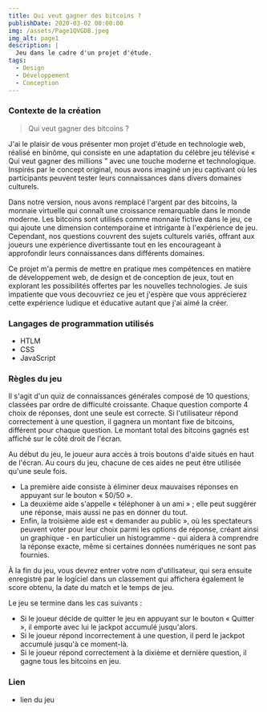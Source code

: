 ```yaml
---
title: Qui veut gagner des bitcoins ?
publishDate: 2020-03-02 00:00:00
img: /assets/Page1QVGDB.jpeg
img_alt: page1
description: |
  Jeu dans le cadre d'un projet d'étude.
tags:
  - Design
  - Développement
  - Conception
---
```


### Contexte de la création  

> Qui veut gagner des bitcoins ?

J'ai le plaisir de vous présenter mon projet d'étude en technologie web, réalisé en binôme, qui consiste en une adaptation du célèbre jeu télévisé « Qui veut gagner des millions " avec une touche moderne et technologique. Inspirés par le concept original, nous avons imaginé un jeu captivant où les participants peuvent tester leurs connaissances dans divers domaines culturels.

Dans notre version, nous avons remplacé l'argent par des bitcoins, la monnaie virtuelle qui connaît une croissance remarquable dans le monde moderne. Les bitcoins sont utilisés comme monnaie fictive dans le jeu, ce qui ajoute une dimension contemporaine et intrigante à l'expérience de jeu. Cependant, nos questions couvrent des sujets culturels variés, offrant aux joueurs une expérience divertissante tout en les encourageant à approfondir leurs connaissances dans différents domaines.

Ce projet m'a permis de mettre en pratique mes compétences en matière de développement web, de design et de conception de jeux, tout en explorant les possibilités offertes par les nouvelles technologies. Je suis impatiente que vous decouvriez ce jeu et j'espère que vous apprécierez cette expérience ludique et éducative autant que j'ai aimé la créer.

### Langages de programmation utilisés

- HTLM
- CSS
- JavaScript

### Règles du jeu

Il s'agit d'un quiz de connaissances générales composé de 10 questions, classées par ordre de difficulté croissante. Chaque question comporte 4 choix de réponses, dont une seule est correcte. Si l'utilisateur répond correctement à une question, il gagnera un montant fixe de bitcoins, différent pour chaque question. Le montant total des bitcoins gagnés est affiché sur le côté droit de l'écran.

Au début du jeu, le joueur aura accès à trois boutons d'aide situés en haut de l'écran. Au cours du jeu, chacune de ces aides ne peut être utilisée qu'une seule fois.
   - La première aide consiste à éliminer deux mauvaises réponses en appuyant sur le bouton « 50/50 ».
   - La deuxième aide s'appelle « téléphoner à un ami » ; elle peut suggérer une réponse, mais aussi ne pas en donner du tout.
   - Enfin, la troisième aide est « demander au public », où les spectateurs peuvent voter pour leur choix parmi les options de réponse, créant ainsi un graphique - en particulier un histogramme - qui aidera à comprendre la réponse exacte, même si certaines données numériques ne sont pas fournies.

À la fin du jeu, vous devrez entrer votre nom d'utilisateur, qui sera ensuite enregistré par le logiciel dans un classement qui affichera également le score obtenu, la date du match et le temps de jeu.

Le jeu se termine dans les cas suivants :
   - Si le joueur décide de quitter le jeu en appuyant sur le bouton « Quitter », il emporte avec lui le jackpot accumulé jusqu'alors.
   - Si le joueur répond incorrectement à une question, il perd le jackpot accumulé jusqu'à ce moment-là.
   - Si le joueur répond correctement à la dixième et dernière question, il gagne tous les bitcoins en jeu.

### Lien
- lien du jeu 
